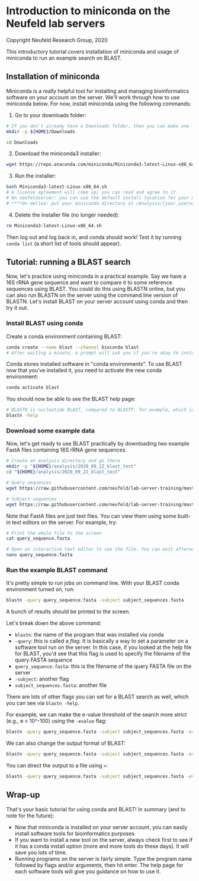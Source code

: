 # Introduction to miniconda on the Neufeld lab servers
Copyright Neufeld Research Group, 2020

This introductory tutorial covers installation of miniconda and usage of miniconda to run an example search on BLAST.

## Installation of miniconda
Miniconda is a really helpful tool for installing and managing bioinformatics software on your account on the server. We'll work through how to use miniconda below. For now, install miniconda using the following commands:

1. Go to your downloads folder:
```bash
# If you don't already have a Downloads folder, then you can make one
mkdir -p ${HOME}/Downloads

cd Downloads
```

2. Download the miniconda3 installer:
```bash
wget https://repo.anaconda.com/miniconda/Miniconda3-latest-Linux-x86_64.sh
```

3. Run the installer:
```bash
bash Miniconda3-latest-Linux-x86_64.sh
# A license agreement will come up; you can read and agree to it
# On neufeldserver: you can use the default install location for your miniconda directory
# ****On mellea: put your miniconda directory at /Analysis/[your_username]/miniconda3
```

4. Delete the installer file (no longer needed):
```bash
rm Miniconda3-latest-Linux-x86_64.sh
```

Then log out and log back in, and conda should work! Test it by running `conda list` (a short list of tools should appear).


## Tutorial: running a BLAST search
Now, let's practice using miniconda in a practical example. Say we have a 16S rRNA gene sequence and want to compare it to some reference sequences using BLAST. 
You could do this using BLASTN online, but you can also run BLASTN on the server using the command line version of BLASTN. 
Let's install BLAST on your server account using conda and then try it out.


### Install BLAST using conda
Create a conda environment containing BLAST:
```bash
conda create --name blast --channel bioconda blast
# After waiting a minute, a prompt will ask you if you're okay to install some packages to get blast. Type 'y' and hit enter to agree. Then BLAST will install.
```

Conda stores installed software in "conda environments". To use BLAST now that you've installed it, you need to activate the new conda environment:
```bash
conda activate blast
```

You should now be able to see the BLAST help page:
```bash
# BLASTN is nucleotide BLAST, compared to BLASTP, for example, which is for proteins:
blastn -help
```

### Download some example data
Now, let's get ready to use BLAST practically by downloading two example FastA files containing 16S rRNA gene sequences.

```bash
# Create an analysis directory and go there
mkdir -p "${HOME}/analysis/2020_09_22_blast_test"
cd "${HOME}/analysis/2020_09_22_blast_test"

# Query sequences
wget https://raw.githubusercontent.com/neufeld/lab-server-training/master/tutorials/conda/query_sequence.fasta

# Subject sequences
wget https://raw.githubusercontent.com/neufeld/lab-server-training/master/tutorials/conda/subject_sequences.fasta
```

Note that FastA files are just text files. You can view them using some built-in text editors on the server. For example, try:
```bash
# Print the whole file to the screen
cat query_sequence.fasta

# Open an interactive text editor to see the file. You can exit afterwards by pressing control + x.
nano query_sequence.fasta
```

### Run the example BLAST command

It's pretty simple to run jobs on command line. With your BLAST conda environment turned on, run:
```bash
blastn -query query_sequence.fasta -subject subject_sequences.fasta
```
A bunch of results should be printed to the screen.


Let's break down the above command:
- `blastn`: the name of the program that was installed via conda
- `-query`: this is called a *flag*. It is basically a way to set a parameter on a software tool run on the server. In this case, if you looked at the help file for BLAST, you'd see that this flag is used to specify the filename of the query FASTA sequence
- `query_sequence.fasta`: this is the filename of the query FASTA file on the server
- `-subject`: another flag
- `subject_sequences.fasta`: another file

There are lots of other flags you can set for a BLAST search as well, which you can see via `blastn -help`.

For example, we can make the e-value threshold of the search more strict (e.g., e < 10^-100) using the `-evalue` flag:
```bash
blastn -query query_sequence.fasta -subject subject_sequences.fasta -evalue 1e-100
```

We can also change the output format of BLAST:
```bash
blastn -query query_sequence.fasta -subject subject_sequences.fasta -evalue 1e-100 -outfmt "6 qseqid sseqid pident evalue qcovhsp bitscore"
```

You can direct the output to a file using `>`:
```bash
blastn -query query_sequence.fasta -subject subject_sequences.fasta -evalue 1e-100 -outfmt "6 qseqid sseqid pident evalue qcovhsp bitscore" > blastn_results.tsv
```

## Wrap-up
That's your basic tutorial for using conda and BLAST! In summary (and to note for the future):
- Now that miniconda is installed on your server account, you can easily install software tools for bioinformatics purposes
- If you want to install a new tool on the server, always check first to see if it has a conda install option (more and more tools do these days). It will save you lots of time.
- Running programs on the server is fairly simple. Type the program name followed by flags and/or arguments, then hit enter. The help page for each software tools will give you guidance on how to use it.
